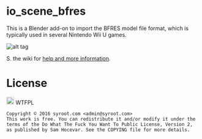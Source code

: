 # io_scene_bfres

This is a Blender add-on to import the BFRES model file format, which is typically used in several Nintendo Wii U games.

![alt tag](https://raw.githubusercontent.com/Syroot/io_scene_bfres/master/doc/readme/example.png)

S. the wiki for [help and more information](https://github.com/Syroot/io_scene_bfres/wiki).

License
=======

<a href="http://www.wtfpl.net/"><img src="http://www.wtfpl.net/wp-content/uploads/2012/12/wtfpl.svg" height="20" alt="WTFPL" /></a> WTFPL

    Copyright © 2016 syroot.com <admin@syroot.com>
    This work is free. You can redistribute it and/or modify it under the
    terms of the Do What The Fuck You Want To Public License, Version 2,
    as published by Sam Hocevar. See the COPYING file for more details.
